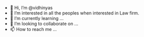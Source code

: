- 👋 Hi, I’m @vidhinyas
- 👀 I’m interested in all the peoples when interested in Law firm.
- 🌱 I’m currently learning ...
- 💞️ I’m looking to collaborate on ...
- 📫 How to reach me ...

<!---
vidhinyas/vidhinyas is a ✨ special ✨ repository because its `README.md` (this file) appears on your GitHub profile.
You can click the Preview link to take a look at your changes.
--->
